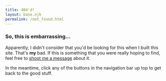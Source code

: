 ```yaml
---
title: 404'd!
layout: base.njk
permalink: /not_found.html
---
```


### So, this is embarrassing...

Apparently, I didn't consider that you'd be looking for this when I built this site.
That's **my** bad. If this is something that you were really hoping to find, feel
free to [shoot me a message](mailto:josherb4@gmail.com) about it.

In the meantime, click any of the buttons in the navigation bar up top to get back to the good stuff.

